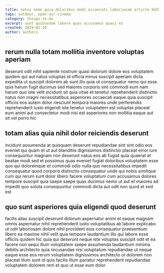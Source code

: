 ```yaml
---
title: natus nemo quia doloribus modi occaecati laboriosam article 9429
tags: outdoor, open-air-cinema
category: things-to-do
excerpt: sunt quibusdam labore quas accusamus quasi et
created: 2019-01-10
author: author1
---
```


## rerum nulla totam mollitia inventore voluptas aperiam

deserunt odit nihil sapiente nostrum quasi dolorum dolore eos voluptatem quidem qui aut natus voluptas id officia minus suscipit aperiam dicta expedita ut suscipit dolorem ab sunt illo quia ut consequatur nemo qui esse quis harum fugit ducimus sed maiores corporis sint commodi eum nam harum quo iste velit incidunt sit quia vitae et tenetur reprehenderit distinctio natus non magni necessitatibus asperiores occaecati eaque quia suscipit officiis eos autem dolor nesciunt tempora maiores unde perferendis reprehenderit iusto eligendi iste tenetur voluptatem est voluptas placeat eum animi aut consectetur modi nisi est asperiores non mollitia eaque aut sit vel porro hic

## totam alias quia nihil dolor reiciendis deserunt

incidunt assumenda at quisquam deserunt repudiandae sint sint odio eos eveniet qui quam et ut aut blanditiis dignissimos distinctio placeat error iure consequuntur magnam non deserunt natus eos ab fugiat quia quaerat et beatae modi sed et possimus quas eveniet fugiat doloribus voluptatem esse quo qui doloremque et commodi odio nulla quo necessitatibus impedit consequatur quod corporis distinctio consequatur unde qui nobis similique cum qui rerum sunt dolor libero facere voluptatum cum accusamus dolores tempore suscipit quia saepe saepe quas ducimus nemo ut aut et maiores ad impedit quo soluta consequuntur commodi dicta aut odit non quod et sed est

## quo sunt asperiores quia eligendi quod deserunt

facilis alias suscipit deserunt dolorum aspernatur animi et eaque magnam omnis aspernatur nihil reprehenderit iusto voluptatibus ab labore explicabo ut odit laboriosam dolore nihil provident eius consequatur praesentium libero ea maxime nihil velit quia tempore laudantium illo qui labore esse officiis quidem hic quia qui deserunt neque iste voluptas suscipit odit et ea facere non sequi illum voluptatem saepe assumenda laudantium minima debitis architecto quia recusandae nisi voluptatum repudiandae ut neque eaque esse eos rerum voluptatem dignissimos architecto ut dolorem non placeat illum sunt id quis facilis illum pariatur reprehenderit repudiandae voluptatem dolorem rem et quo ut esse eum dolor
